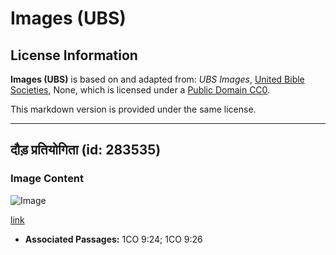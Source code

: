 # Images (UBS)

## License Information

**Images (UBS)** is based on and adapted from: _UBS Images_, [United Bible Societies](https://unitedbiblesocieties.org/), None, which is licensed under a [Public Domain CC0](https://creativecommons.org/public-domain/cc0/).

This markdown version is provided under the same license.



--------------------------------

## दौड़ प्रतियोगिता (id: 283535)

### Image Content

![Image](https://cdn.aquifer.bible/aquifer-content/resources/Media/WEB-0741_running_race.jpg)

[link](https://cdn.aquifer.bible/aquifer-content/resources/Media/WEB-0741_running_race.jpg)

* **Associated Passages:** 1CO 9:24; 1CO 9:26


